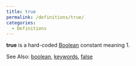 ```yaml
---
title: true
permalink: /definitions/true/
categories: 
  - Definitions
---
```


**true** is a hard-coded [Boolean](Boolean) constant meaning 1.

See Also: [boolean](boolean), [keywords](keywords), [false](false)
